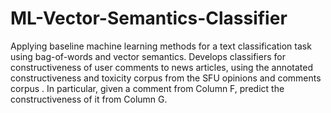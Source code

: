 # ML-Vector-Semantics-Classifier
Applying baseline machine learning methods for a text classification task using bag-of-words and vector semantics. Develops classifiers for constructiveness of user comments to news articles, using the annotated constructiveness and toxicity corpus from the SFU opinions and comments corpus . In particular, given a comment from Column F, predict the constructiveness of it from Column G.
